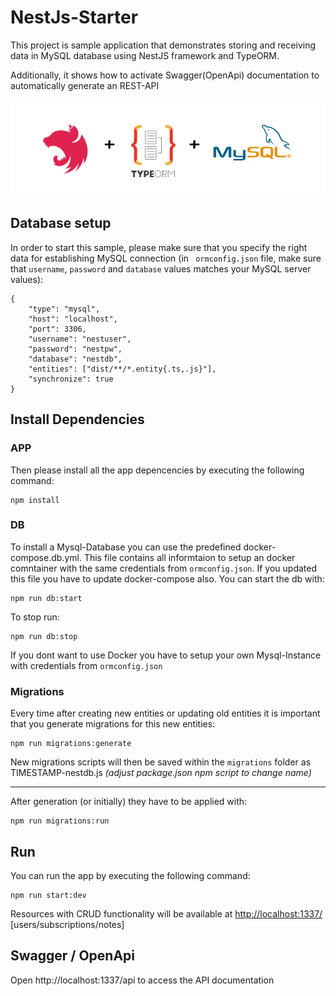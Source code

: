 # NestJs-Starter

This project is sample application that demonstrates storing and receiving data in MySQL database using NestJS framework
and TypeORM.

Additionally, it shows how to activate Swagger(OpenApi) documentation to automatically generate an REST-API

![](header.png)

## Database setup

In order to start this sample, please make sure that you specify the right data for establishing MySQL connection (in `
ormconfig.json` file, make sure that `username`, `password` and `database` values matches your MySQL server values):

```
{
    "type": "mysql",
    "host": "localhost",
    "port": 3306,
    "username": "nestuser",
    "password": "nestpw",
    "database": "nestdb",
    "entities": ["dist/**/*.entity{.ts,.js}"],
    "synchronize": true
}
```

## Install Dependencies

### APP

Then please install all the app depencencies by executing the following command:

```
npm install
```

### DB

To install a Mysql-Database you can use the predefined docker-compose.db.yml. This file contains all informtaion to
setup an docker comntainer with the same credentials from `ormconfig.json`. If you updated this file you have to update
docker-compose also. You can start the db with:

```
npm run db:start
```

To stop run:

```
npm run db:stop
```

If you dont want to use Docker you have to setup your own Mysql-Instance with credentials from `ormconfig.json`

### Migrations

Every time after creating new entities or updating old entities it is important that you generate migrations for this
new entities:

```shell
npm run migrations:generate
```

New migrations scripts will then be saved within the `migrations` folder as TIMESTAMP-nestdb.js _(adjust package.json
npm script to change name)_

-----

After generation (or initially) they have to be applied with:

```shell
npm run migrations:run
```

## Run

You can run the app by executing the following command:

```
npm run start:dev
```

Resources with CRUD functionality will be available
at [http://localhost:1337/](http://localhost:1337/) [users/subscriptions/notes]

## Swagger / OpenApi

Open http://localhost:1337/api to access the API documentation
